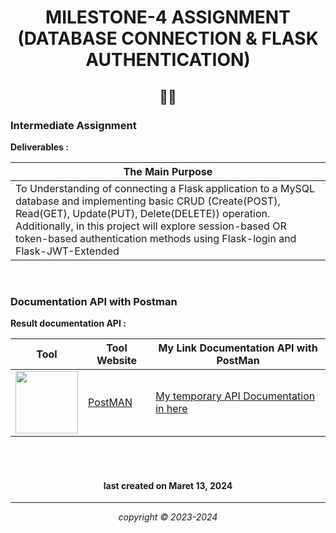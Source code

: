 
<h1 align="center"> MILESTONE-4 ASSIGNMENT (DATABASE CONNECTION & FLASK AUTHENTICATION)

<h2 align="center">🏇🏻</h2>



### Intermediate Assignment

**Deliverables :**

| The Main Purpose |
|------------------|
|To Understanding of connecting a Flask application to a MySQL database and implementing basic CRUD (Create(POST), Read(GET), Update(PUT), Delete(DELETE)) operation. Additionally, in this project will explore session-based OR token-based authentication methods using Flask-login and Flask-JWT-Extended|

<br>


### Documentation API with Postman

**Result documentation API :**

|       Tool     | Tool Website | My Link Documentation API with PostMan |
|----------------|--------------|------------------------------------|
|<img width="100" img src="https://voyager.postman.com/logo/postman-logo-icon-orange.svg">|[PostMAN](https://postman.com/) |[My temporary API Documentation in here](https://documenter.getpostman.com/view/32137902/2sA2xjzB65)|



<br>
<br>


<h4 align="center">last created on Maret 13, 2024</h4>


---


<p align="center"></p>
<p align="center"><i>copyright &copy; 2023-2024</i></p>
